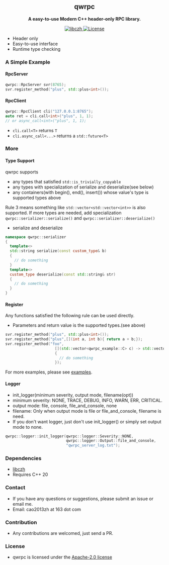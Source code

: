 <h2 align="center">
qwrpc
</h2> 

<p align="center">
<strong>A easy-to-use Modern C++ header-only RPC library.</strong>
</p>

<p align="center">
  <a href="https://github.com/caozhanhao/libczh" >
    <img src="https://img.shields.io/static/v1?label=libczh&message=czh&color=blue&style=flat-square" alt="libczh" />  
  </a>
  <a href="LICENSE" >
    <img src="https://img.shields.io/github/license/caozhanhao/qwrpc?label=License&style=flat-square&color=yellow" alt="License" />  
  </a>
</p>

- Header only
- Easy-to-use interface
- Runtime type checking

### A Simple Example

#### RpcServer

```c++
qwrpc::RpcServer svr(8765);
svr.register_method("plus", std::plus<int>());
```

#### RpcClient

```c++
qwrpc::RpcClient cli("127.0.0.1:8765");
auto ret = cli.call<int>("plus", 1, 1);
// or async_call<int>("plus", 1, 1);
```

- `cli.call<T>` returns `T`
- `cli.async_call<...>` returns a `std::future<T>`

### More

#### Type Support

qwrpc supports

- any types that satisfied `std::is_trivially_copyable`
- any types with specialization of serialize and deserialize(see below)
- any containers(with begin(), end(), insert()) whose value's type is supported types above

Rule 3 means something like `std::vector<std::vector<int>>` is also supported. If more types are needed, add
specialization `qwrpc::serializer::serialize()` and `qwrpc::serializer::deserialize()`

- serialize and deserialize

```c++
namespace qwrpc::serializer
{
  template<>
  std::string serialize(const custom_type& b)
  {
    // do something
  }
  template<>
  custom_type deserialize(const std::string& str)
  {
    // do something
  }
}
```

#### Register

Any functions satisfied the following rule can be used directly.

- Parameters and return value is the supported types.(see above)

```c++
svr.register_method("plus", std::plus<int>());
svr.register_method("plus",[](int a, int b){ return a + b;});
svr.register_method("foo",
                      [](std::vector<qwrpc_example::C> c) -> std::vector<std::vector<qwrpc_example::D>>
                      {
                        // do something
                      });
```

For more examples, please see [examples](examples/).

#### Logger

- init_logger(minimum severity, output mode, filename(opt))
- minimum severity: NONE, TRACE, DEBUG, INFO, WARN, ERR, CRITICAL.
- output mode: file, console, file_and_console, none
- filename: Only when output mode is file or file_and_console, filename is need.
- If you don't want logger, just don't use init_logger() or simply set output mode to none.

```c++
qwrpc::logger::init_logger(qwrpc::logger::Severity::NONE,
                           qwrpc::logger::Output::file_and_console,
                           "qwrpc_server_log.txt");
```

### Dependencies

- [libczh](https://github.com/caozhanhao/libczh)
- Requires C++ 20

### Contact

- If you have any questions or suggestions, please submit an issue or email me.
- Email: cao2013zh at 163 dot com

### Contribution

- Any contributions are welcomed, just send a PR.

### License

- qwrpc is licensed under the [Apache-2.0 license](LICENSE)
